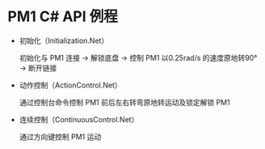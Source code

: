 # PM1 C# API 例程

* 初始化（Initialization.Net）

  初始化与 PM1 连接 -> 解锁底盘 -> 控制 PM1 以0.25rad/s 的速度原地转90° -> 断开链接

* 动作控制（ActionControl.Net）

  通过控制台命令控制 PM1 前后左右转弯原地转运动及锁定解锁 PM1 

* 连续控制（ContinuousControl.Net）

  通过方向键控制 PM1 运动

